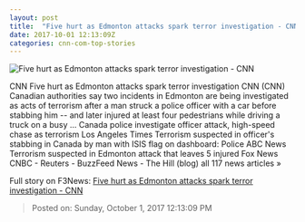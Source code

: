 ```yaml
---
layout: post
title:  "Five hurt as Edmonton attacks spark terror investigation - CNN"
date: 2017-10-01 12:13:09Z
categories: cnn-com-top-stories
---
```


![Five hurt as Edmonton attacks spark terror investigation - CNN](http://i2.cdn.cnn.com/cnnnext/dam/assets/150325082132-social-gfx-breaking-news-super-tease.jpg)

CNN Five hurt as Edmonton attacks spark terror investigation CNN (CNN) Canadian authorities say two incidents in Edmonton are being investigated as acts of terrorism after a man struck a police officer with a car before stabbing him -- and later injured at least four pedestrians while driving a truck on a busy ... Canada police investigate officer attack, high-speed chase as terrorism Los Angeles Times Terrorism suspected in officer's stabbing in Canada by man with ISIS flag on dashboard: Police ABC News Terrorism suspected in Edmonton attack that leaves 5 injured Fox News CNBC - Reuters - BuzzFeed News - The Hill (blog) all 117 news articles »


Full story on F3News: [Five hurt as Edmonton attacks spark terror investigation - CNN](http://www.f3nws.com/n/4bKMEJ)

> Posted on: Sunday, October 1, 2017 12:13:09 PM
